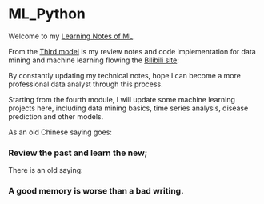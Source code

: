 # ML_Python

Welcome to my [Learning Notes of ML](https://github.com/ZsyRock/My_ML_Python/tree/main).

From the [Third model](https://github.com/ZsyRock/My_ML_Python/tree/main/Module%203.%20Classification%20problem) is my review notes and code implementation for data mining and machine learning flowing the [Bilibili site](https://www.bilibili.com/video/BV1JM4y1k7ie/?p=10&spm_id_from=pageDriver&vd_source=f160d57e4bb83c348ab70a6d94d2f079):

By constantly updating my technical notes, hope I can become a more professional data analyst through this process. 

Starting from the fourth module, I will update some machine learning projects here, including data mining basics, time series analysis, disease prediction and other models.

As an old Chinese saying goes: 

### Review the past and learn the new;


There is an old saying: 

### A good memory is worse than a bad writing.
 
